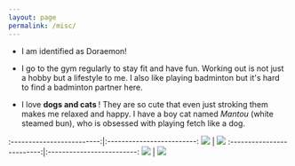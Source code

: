 ```yaml
---
layout: page
permalink: /misc/
---
```


- I am identified as Doraemon!

- I go to the gym <i class="em em-muscle" aria-role="presentation" aria-label=""></i> regularly to stay fit and have fun. Working out is not just a hobby but a lifestyle to me. I also like playing badminton but it's hard to find a badminton partner here.

- I love **dogs <i class="em em-dog" aria-role="presentation" aria-label="DOG FACE"></i> and cats <i class="em em-cat" aria-role="presentation" aria-label="CAT FACE"></i>**! They are so cute that even just stroking them makes me relaxed and happy. I have a boy cat named _Mantou_ (white steamed bun), who is obsessed with playing fetch like a dog.

:-------------------------:|:-------------------------:
<img src="../assets/img/mantou1.jpeg" class="center" style="max-width: 300px;"> |  <img src="../assets/img/mantou2.jpeg" class="center" style="max-width: 300px;">
:-------------------------:|:-------------------------:
<img src="../assets/img/mantou3.jpeg" class="center" style="max-width: 300px;"> |  <img src="../assets/img/mantou4.jpeg" class="center" style="max-width: 300px;">

